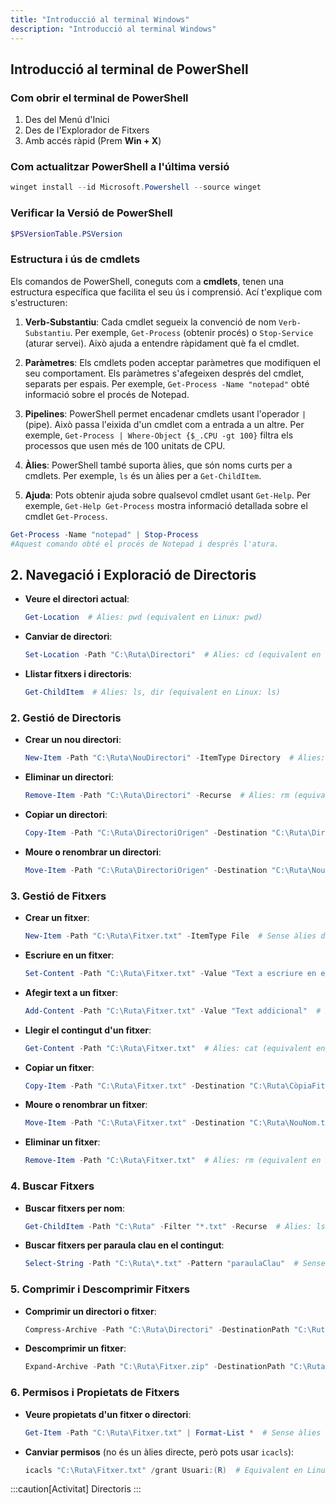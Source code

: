 ```yaml
---
title: "Introducció al terminal Windows"
description: "Introducció al terminal Windows"
---
```


## Introducció al terminal de PowerShell
### Com obrir el terminal de PowerShell

1. Des del Menú d'Inici
2. Des de l'Explorador de Fitxers
3. Amb accés ràpid (Prem **Win + X**)
### Com actualitzar PowerShell a l'última versió
```Powershell frame="none"
winget install --id Microsoft.Powershell --source winget
```
### Verificar la Versió de PowerShell
```powershell frame="none"
$PSVersionTable.PSVersion
```
### Estructura i ús de cmdlets
Els comandos de PowerShell, coneguts com a **cmdlets**, tenen una estructura específica que facilita el seu ús i comprensió. Ací t'explique com s'estructuren:

1. **Verb-Substantiu**: Cada cmdlet segueix la convenció de nom `Verb-Substantiu`. Per exemple, `Get-Process` (obtenir procés) o `Stop-Service` (aturar servei). Això ajuda a entendre ràpidament què fa el cmdlet.

2. **Paràmetres**: Els cmdlets poden acceptar paràmetres que modifiquen el seu comportament. Els paràmetres s'afegeixen després del cmdlet, separats per espais. Per exemple, `Get-Process -Name "notepad"` obté informació sobre el procés de Notepad.

3. **Pipelines**: PowerShell permet encadenar cmdlets usant l'operador `|` (pipe). Això passa l'eixida d'un cmdlet com a entrada a un altre. Per exemple, `Get-Process | Where-Object {$_.CPU -gt 100}` filtra els processos que usen més de 100 unitats de CPU.

4. **Àlies**: PowerShell també suporta àlies, que són noms curts per a cmdlets. Per exemple, `ls` és un àlies per a `Get-ChildItem`.

5. **Ajuda**: Pots obtenir ajuda sobre qualsevol cmdlet usant `Get-Help`. Per exemple, `Get-Help Get-Process` mostra informació detallada sobre el cmdlet `Get-Process`.

```powershell
Get-Process -Name "notepad" | Stop-Process
#Aquest comando obté el procés de Notepad i després l'atura.
```

## 2. **Navegació i Exploració de Directoris**

- **Veure el directori actual**:  
  ```powershell frame="none"
  Get-Location  # Àlies: pwd (equivalent en Linux: pwd)
  ```

- **Canviar de directori**:  
  ```powershell frame="none"
  Set-Location -Path "C:\Ruta\Directori"  # Àlies: cd (equivalent en Linux: cd)
  ```

- **Llistar fitxers i directoris**:  
  ```powershell frame="none"
  Get-ChildItem  # Àlies: ls, dir (equivalent en Linux: ls)
  ```

### 2. **Gestió de Directoris**

- **Crear un nou directori**:  
  ```powershell frame="none"
  New-Item -Path "C:\Ruta\NouDirectori" -ItemType Directory  # Àlies: mkdir (equivalent en Linux: mkdir)
  ```

- **Eliminar un directori**:  
  ```powershell frame="none"
  Remove-Item -Path "C:\Ruta\Directori" -Recurse  # Àlies: rm (equivalent en Linux: rm -r)
  ```

- **Copiar un directori**:  
  ```powershell frame="none"
  Copy-Item -Path "C:\Ruta\DirectoriOrigen" -Destination "C:\Ruta\DirectoriDestí" -Recurse  # Àlies: cp (equivalent en Linux: cp -r)
  ```

- **Moure o renombrar un directori**:  
  ```powershell frame="none"
  Move-Item -Path "C:\Ruta\DirectoriOrigen" -Destination "C:\Ruta\NouNom"  # Àlies: mv (equivalent en Linux: mv)
  ```

### 3. **Gestió de Fitxers**

- **Crear un fitxer**:  
  ```powershell frame="none"
  New-Item -Path "C:\Ruta\Fitxer.txt" -ItemType File  # Sense àlies directe, equivalent en Linux: touch
  ```

- **Escriure en un fitxer**:  
  ```powershell frame="none"
  Set-Content -Path "C:\Ruta\Fitxer.txt" -Value "Text a escriure en el fitxer"  # Sense àlies directe, equivalent en Linux: echo "Text" > fitxer.txt
  ```

- **Afegir text a un fitxer**:  
  ```powershell frame="none"
  Add-Content -Path "C:\Ruta\Fitxer.txt" -Value "Text addicional"  # Sense àlies directe, equivalent en Linux: echo "Text" >> fitxer.txt
  ```

- **Llegir el contingut d'un fitxer**:  
  ```powershell frame="none"
  Get-Content -Path "C:\Ruta\Fitxer.txt"  # Àlies: cat (equivalent en Linux: cat)
  ```

- **Copiar un fitxer**:  
  ```powershell frame="none"
  Copy-Item -Path "C:\Ruta\Fitxer.txt" -Destination "C:\Ruta\CòpiaFitxer.txt"  # Àlies: cp (equivalent en Linux: cp)
  ```

- **Moure o renombrar un fitxer**:  
  ```powershell frame="none"
  Move-Item -Path "C:\Ruta\Fitxer.txt" -Destination "C:\Ruta\NouNom.txt"  # Àlies: mv (equivalent en Linux: mv)
  ```

- **Eliminar un fitxer**:  
  ```powershell frame="none"
  Remove-Item -Path "C:\Ruta\Fitxer.txt"  # Àlies: rm (equivalent en Linux: rm)
  ```

### 4. **Buscar Fitxers**

- **Buscar fitxers per nom**:  
  ```powershell frame="none"
  Get-ChildItem -Path "C:\Ruta" -Filter "*.txt" -Recurse  # Àlies: ls -r *.txt (equivalent en Linux: find o ls -R *.txt)
  ```

- **Buscar fitxers per paraula clau en el contingut**:  
  ```powershell frame="none"
  Select-String -Path "C:\Ruta\*.txt" -Pattern "paraulaClau"  # Sense àlies directe, equivalent en Linux: grep "paraulaClau" *.txt
  ```

### 5. **Comprimir i Descomprimir Fitxers**

- **Comprimir un directori o fitxer**:  
  ```powershell frame="none"
  Compress-Archive -Path "C:\Ruta\Directori" -DestinationPath "C:\Ruta\Fitxer.zip"  # Sense àlies directe, equivalent en Linux: zip
  ```

- **Descomprimir un fitxer**:  
  ```powershell frame="none"
  Expand-Archive -Path "C:\Ruta\Fitxer.zip" -DestinationPath "C:\Ruta\Directori"  # Sense àlies directe, equivalent en Linux: unzip
  ```

### 6. **Permisos i Propietats de Fitxers**

- **Veure propietats d'un fitxer o directori**:  
  ```powershell frame="none"
  Get-Item -Path "C:\Ruta\Fitxer.txt" | Format-List *  # Sense àlies directe, equivalent en Linux: ls -l o stat
  ```

- **Canviar permisos** (no és un àlies directe, però pots usar `icacls`):  
  ```powershell frame="none"
  icacls "C:\Ruta\Fitxer.txt" /grant Usuari:(R)  # Equivalent en Linux: chmod
  ```

:::caution[Activitat]
Directoris
:::